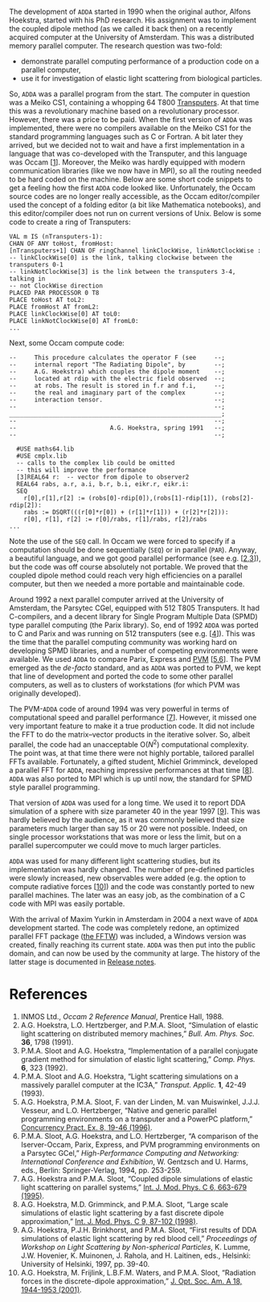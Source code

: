 The development of `ADDA` started in 1990 when the original author, Alfons Hoekstra, started with his PhD research. His assignment was to implement the coupled dipole method (as we called it back then) on a recently acquired computer at the University of Amsterdam. This was a distributed memory parallel computer. The research question was two-fold:
  * demonstrate parallel computing performance of a production code on a parallel computer,
  * use it for investigation of elastic light scattering from biological particles.

So, `ADDA` was a parallel program from the start. The computer in question was a Meiko CS1, containing a whopping 64 T800 [Transputers](http://www.wikipedia.org/wiki/Transputer).  At that time this was a revolutionary machine based on a revolutionary processor. However, there was a price to be paid. When the first version of `ADDA` was implemented, there were no compilers available on the Meiko CS1 for the standard programming languages such as C or Fortran. A bit later they arrived, but we decided not to wait and have a first implementation in a language that was co-developed with the Transputer, and this language was Occam [[1](#References.md)]. Moreover, the Meiko was hardly equipped with modern communication libraries (like we now have in MPI), so all the routing needed to be hard coded on the machine. Below are some short code snippets to get a feeling how the first `ADDA` code looked like. Unfortunately, the Occam source codes are no longer really accessible, as the Occam editor/compiler used the concept of a folding editor (a bit like Mathematica notebooks), and this editor/compiler does not run on current versions of Unix. Below is some code to create a ring of Transputers:

```
VAL m IS (nTransputers-1):
CHAN OF ANY toHost, fromHost:
[nTransputers+1] CHAN OF ringChannel linkClockWise, linkNotClockWise :
-- linkClockWise[0] is the link, talking clockwise between the transputers 0-1
-- linkNotClockWise[3] is the link between the transputers 3-4, talking in
-- not ClockWise direction
PLACED PAR PROCESSOR 0 T8
PLACE toHost AT toL2:
PLACE fromHost AT fromL2:
PLACE linkClockWise[0] AT toL0:
PLACE linkNotClockWise[0] AT fromL0:
...
```

Next, some Occam compute code:

```
--     This procedure calculates the operator F (see     --;
--     internal report "The Radiating Dipole", by        --;
--     A.G. Hoekstra) which couples the dipole moment    --;
--     located at rdip with the electric field observed  --;
--     at robs. The result is stored in f.r and f.i,     --;
--     the real and imaginary part of the complex        --;
--     interaction tensor.                               --;
--                                                       --;
___________________________________________________________;
--                                                       --;
--                          A.G. Hoekstra, spring 1991   --;
--                                                       --;

  #USE maths64.lib
  #USE cmplx.lib
  -- calls to the complex lib could be omitted          
  -- this will improve the performance
  [3]REAL64 r:  -- vector from dipole to observer2
  REAL64 rabs, a.r, a.i, b.r, b.i, eikr.r, eikr.i:
  SEQ
    r[0],r[1],r[2] := (robs[0]-rdip[0]),(robs[1]-rdip[1]), (robs[2]-rdip[2]):
    rabs := DSQRT(((r[0]*r[0]) + (r[1]*r[1])) + (r[2]*r[2])):
    r[0], r[1], r[2] := r[0]/rabs, r[1]/rabs, r[2]/rabs
...
```

Note the use of the `SEQ` call. In Occam we were forced to specify if a computation should be done sequentially (`SEQ`) or in parallel (`PAR`). Anyway, a beautiful language, and we got good parallel performance (see e.g. [[2,3](#References.md)]), but the code was off course absolutely not portable. We proved that the coupled dipole method could reach very high efficiencies on a parallel computer, but then we needed a more portable and maintainable code.

Around 1992 a next parallel computer arrived at the University of Amsterdam, the Parsytec CGel, equipped with 512 T805 Transputers. It had C-compilers, and a decent library for Single Program Multiple Data (SPMD) type parallel computing (the Parix library). So, end of 1992 `ADDA` was ported to C and Parix and was running on 512 transputers (see e.g. [[4](#References.md)]). This was the time that the parallel computing community was working hard on developing SPMD libraries, and a number of competing environments were available. We used `ADDA` to compare Parix, Express and [PVM](http://www.csm.ornl.gov/pvm/pvm_home.html)  [[5,6](#References.md)]. The PVM emerged as the _de-facto_ standard, and as `ADDA` was ported to PVM, we kept that line of development and ported the code to some other parallel computers, as well as to clusters of workstations (for which PVM was originally developed).

The PVM-`ADDA` code of around 1994 was very powerful in terms of computational speed and parallel performance [[7](#References.md)]. However, it missed one very important feature to make it a true production code. It did not include the FFT to do the matrix–vector products in the iterative solver. So, albeit parallel, the code had an unacceptable O(_N_<sup>2</sup>) computational complexity. The point was, at that time there were not highly portable, tailored parallel FFTs available. Fortunately, a gifted student, Michiel Grimminck, developed a parallel FFT for `ADDA`, reaching impressive performances at that time [[8](#References.md)]. `ADDA` was also ported to MPI which is up until now, the standard for SPMD style parallel programming.

That version of `ADDA` was used for a long time. We used it to report DDA simulation of a sphere with size parameter 40 in the year 1997 [[9](#References.md)]. This was hardly believed by the audience, as it was commonly believed that size parameters much larger than say 15 or 20 were not possible. Indeed, on single processor workstations that was more or less the limit, but on a parallel supercomputer we could move to much larger particles.

`ADDA` was used for many different light scattering studies, but its implementation was hardly changed. The number of pre-defined particles were slowly increased, new observables were added (e.g. the option to compute radiative forces [[10](#References.md)]) and the code was constantly ported to new parallel machines. The later was an easy job, as the combination of a C code with MPI was easily portable.

With the arrival of Maxim Yurkin in Amsterdam in 2004 a next wave of `ADDA` development started. The code was completely redone, an optimized parallel FFT package ([the FFTW](http://www.fftw.org/)) was included, a Windows version was created, finally reaching its current state. `ADDA` was then put into the public domain, and can now be used by the community at large. The history of the latter stage is documented in [Release notes](ReleaseNotes.md).

# References #
  1. INMOS Ltd., _Occam 2 Reference Manual_, Prentice Hall, 1988.
  1. A.G. Hoekstra, L.O. Hertzberger, and P.M.A. Sloot, “Simulation of elastic light scattering on distributed memory machines,” _Bull. Am. Phys. Soc._ **36**, 1798 (1991).
  1. P.M.A. Sloot and A.G. Hoekstra, “Implementation of a parallel conjugate gradient method for simulation of elastic light scattering,” _Comp. Phys._ **6**, 323 (1992).
  1. P.M.A. Sloot and A.G. Hoekstra, “Light scattering simulations on a massively parallel computer at the IC3A,” _Transput. Applic._ **1**, 42-49 (1993).
  1. A.G. Hoekstra, P.M.A. Sloot, F. van der Linden, M. van Muiswinkel, J.J.J. Vesseur, and L.O. Hertzberger, “Native and generic parallel programming environments on a transputer and a PowerPC platform,” [Concurrency Pract. Ex. 8, 19-46 (1996)](http://dx.doi.org/10.1002/(SICI)1096-9128(199601)8:1<19::AID-CPE193>3.0.CO;2-9).
  1. P.M.A. Sloot, A.G. Hoekstra, and L.O. Hertzberger, “A comparison of the Iserver-Occam, Parix, Express, and PVM programming environments on a Parsytec GCel,” _High-Performance Computing and Networking: International Conference and Exhibition_, W. Gentzsch and U. Harms, eds.,  Berlin: Springer-Verlag, 1994, pp. 253-259.
  1. A.G. Hoekstra and P.M.A. Sloot, “Coupled dipole simulations of elastic light scattering on parallel systems,” [Int. J. Mod. Phys. C 6, 663-679 (1995)](http://dx.doi.org/10.1142%2FS0129183195000563).
  1. A.G. Hoekstra, M.D. Grimminck, and P.M.A. Sloot, “Large scale simulations of elastic light scattering by a fast discrete dipole approximation,” [Int. J. Mod. Phys. C 9, 87-102 (1998)](http://dx.doi.org/10.1142%2FS012918319800008X).
  1. A.G. Hoekstra, P.J.H. Brinkhorst, and P.M.A. Sloot, “First results of DDA simulations of elastic light scattering by red blood cell,” _Proceedings of Workshop on Light Scattering by Non-spherical Particles_, K. Lumme, J.W. Hovenier, K. Muinonen, J. Rahola, and H. Laitinen, eds.,  Helsinki: University of Helsinki, 1997, pp. 39-40.
  1. A.G. Hoekstra, M. Frijlink, L.B.F.M. Waters, and P.M.A. Sloot, “Radiation forces in the discrete-dipole approximation,” [J. Opt. Soc. Am. A 18, 1944-1953 (2001)](http://dx.doi.org/10.1364%2FJOSAA.18.001944).
